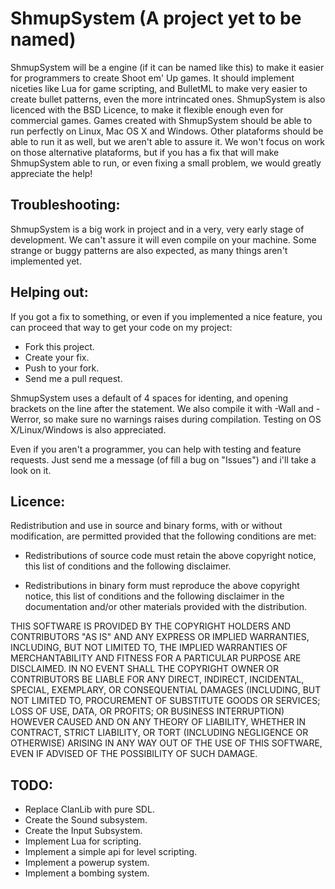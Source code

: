 # ShmupSystem (A project yet to be named)

ShmupSystem will be a engine (if it can be named like this) to make it easier for programmers to create Shoot em' Up games. It should implement niceties like Lua for game scripting, and BulletML to make very easier to create bullet patterns, even the more intrincated ones. ShmupSystem is also licenced with the BSD Licence, to make it flexible enough even for commercial games.
Games created with ShmupSystem should be able to run perfectly on Linux, Mac OS X and Windows. Other plataforms should be able to run it as well, but we aren't able to assure it. We won't focus on work on those alternative plataforms, but if you has a fix that will make ShmupSystem able to run, or even fixing a small problem, we would greatly appreciate the help!

## Troubleshooting:

ShmupSystem is a big work in project and in a very, very early stage of development. We can't assure it will even compile on your machine. Some strange or buggy patterns are also expected, as many things aren't implemented yet.

## Helping out:

If you got a fix to something, or even if you implemented a nice feature, you can proceed that way to get your code on my project:

* Fork this project.
* Create your fix.
* Push to your fork.
* Send me a pull request.

ShmupSystem uses a default of 4 spaces for identing, and opening brackets on the line after the statement. We also compile it with -Wall and -Werror, so make sure no warnings raises during compilation. Testing on OS X/Linux/Windows is also appreciated.

Even if you aren't a programmer, you can help with testing and feature requests. Just send me a message (of fill a bug on "Issues") and i'll take a look on it.


## Licence:

Redistribution and use in source and binary forms, with or without modification, are permitted provided that the following conditions are met:

* Redistributions of source code must retain the above copyright notice, this list of conditions and the following disclaimer.

* Redistributions in binary form must reproduce the above copyright notice, this list of conditions and the following disclaimer in the documentation and/or other materials provided with the distribution.

THIS SOFTWARE IS PROVIDED BY THE COPYRIGHT HOLDERS AND CONTRIBUTORS "AS IS" AND ANY EXPRESS OR IMPLIED WARRANTIES, INCLUDING, BUT NOT LIMITED TO, THE IMPLIED WARRANTIES OF MERCHANTABILITY AND FITNESS FOR A PARTICULAR PURPOSE ARE DISCLAIMED. IN NO EVENT SHALL THE COPYRIGHT OWNER OR CONTRIBUTORS BE LIABLE FOR ANY DIRECT, INDIRECT, INCIDENTAL, SPECIAL, EXEMPLARY, OR CONSEQUENTIAL DAMAGES (INCLUDING, BUT NOT LIMITED TO, PROCUREMENT OF SUBSTITUTE GOODS OR SERVICES; LOSS OF USE, DATA, OR PROFITS; OR BUSINESS INTERRUPTION) HOWEVER CAUSED AND ON ANY THEORY OF LIABILITY, WHETHER IN CONTRACT, STRICT LIABILITY, OR TORT (INCLUDING NEGLIGENCE OR OTHERWISE) ARISING IN ANY WAY OUT OF THE USE OF THIS SOFTWARE, EVEN IF ADVISED OF THE POSSIBILITY OF SUCH DAMAGE.

## TODO:

* Replace ClanLib with pure SDL.
* Create the Sound subsystem.
* Create the Input Subsystem.
* Implement Lua for scripting.
* Implement a simple api for level scripting.
* Implement a powerup system.
* Implement a bombing system.
